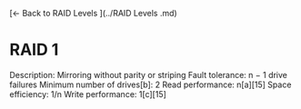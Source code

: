 [← Back to RAID Levels ](../RAID Levels .md)

# RAID 1

Description: Mirroring without parity or striping
Fault tolerance: n − 1 drive failures
Minimum number of drives[b]: 2
Read performance: n[a][15]
Space efficiency: 1/n
Write performance: 1[c][15]